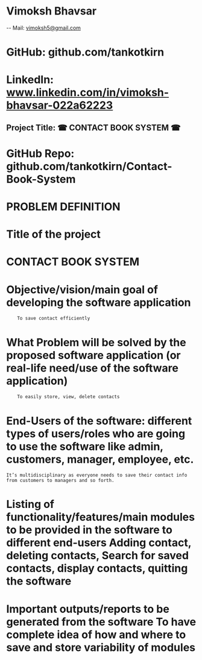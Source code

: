 #  Vimoksh Bhavsar
--   Mail: vimoksh5@gmail.com 
#   GitHub: github.com/tankotkirn
#   LinkedIn: www.linkedin.com/in/vimoksh-bhavsar-022a62223

##  Project Title: ☎ CONTACT BOOK SYSTEM ☎
#   GitHub Repo: github.com/tankotkirn/Contact-Book-System
#   PROBLEM DEFINITION

#   Title of the project
#   CONTACT BOOK SYSTEM
#   Objective/vision/main goal of developing the software application 
	    To save contact efficiently
#   What Problem will be solved by the proposed software application (or real-life need/use of the software application)	 
        To easily store, view, delete contacts 
#   End-Users of the software: different types of users/roles who are going to use the software like admin, customers, manager, employee, etc. 
	It’s multidisciplinary as everyone needs to save their contact info from customers to managers and so forth.
#   Listing of functionality/features/main modules to be provided in the software to different end-users	Adding contact, deleting contacts, Search for saved contacts, display contacts, quitting the software 
#   Important outputs/reports to be generated from the software	To have complete idea of how and where to save and store variability of modules



